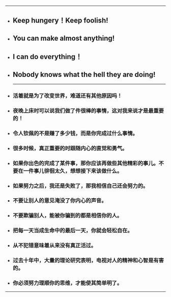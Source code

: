 ------



- ## Keep hungery！Keep foolish!

- ## You can make almost anything!

- ## I can do everything！

- ## Nobody knows what the hell they are doing!

  ------

  

- ### 活着就是为了改变世界，难道还有其他原因吗！

- ### 夜晚上床时可以说我们做了件很棒的事情，这对我来说才是最重要的！

- ### 令人钦佩的不是赚了多少钱，而是你完成过什么事情。

- ### 很多时候，真正重要的时跟随内心的直觉和勇气。

- ### 如果你出色的完成了某件事，那你应该再做些其他精彩的事儿。不要在一件事儿徘徊太久，想想接下来该做什么。

- ### 如果努力之后，我还是失败了，那我相信自己还会努力的。

- ### 不要让别人的意见淹没了你内心的声音。

- ### 不要欺骗别人，能被你骗到的都是相信你的人。

- ### 把每一天当成生命中的最后一天，你就会轻松自在。

- ### 从不犯错意味着从来没有真正活过。

- ### 过去十年中，大量的理论研究表明，电视对人的精神和心智是有害的。

- ### 你必须努力理顺你的思维，才能使其简单明了。

------

